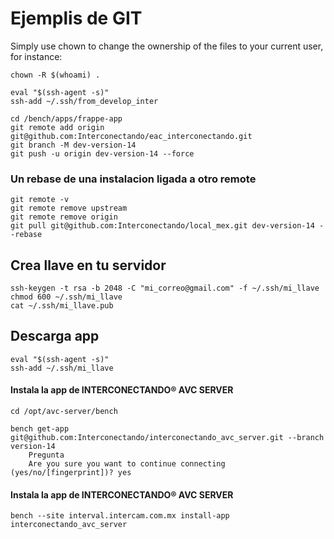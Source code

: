 # Ejemplis de GIT

Simply use chown to change the ownership of the files to your current user, for instance:
```
chown -R $(whoami) .
```
```
eval "$(ssh-agent -s)" 
ssh-add ~/.ssh/from_develop_inter 

cd /bench/apps/frappe-app 
git remote add origin git@github.com:Interconectando/eac_interconectando.git 
git branch -M dev-version-14 
git push -u origin dev-version-14 --force 
```

### Un rebase de una instalacion ligada a otro remote
```
git remote -v
git remote remove upstream
git remote remove origin
git pull git@github.com:Interconectando/local_mex.git dev-version-14 --rebase
```

## Crea llave en tu servidor
```
ssh-keygen -t rsa -b 2048 -C "mi_correo@gmail.com" -f ~/.ssh/mi_llave 
chmod 600 ~/.ssh/mi_llave
cat ~/.ssh/mi_llave.pub
```

## Descarga app
```
eval "$(ssh-agent -s)" 
ssh-add ~/.ssh/mi_llave
``` 
#### Instala la app de INTERCONECTANDO® AVC SERVER
```
cd /opt/avc-server/bench

bench get-app git@github.com:Interconectando/interconectando_avc_server.git --branch version-14
	Pregunta
	Are you sure you want to continue connecting (yes/no/[fingerprint])? yes
```

#### Instala la app de INTERCONECTANDO® AVC SERVER
```
bench --site interval.intercam.com.mx install-app interconectando_avc_server
```
